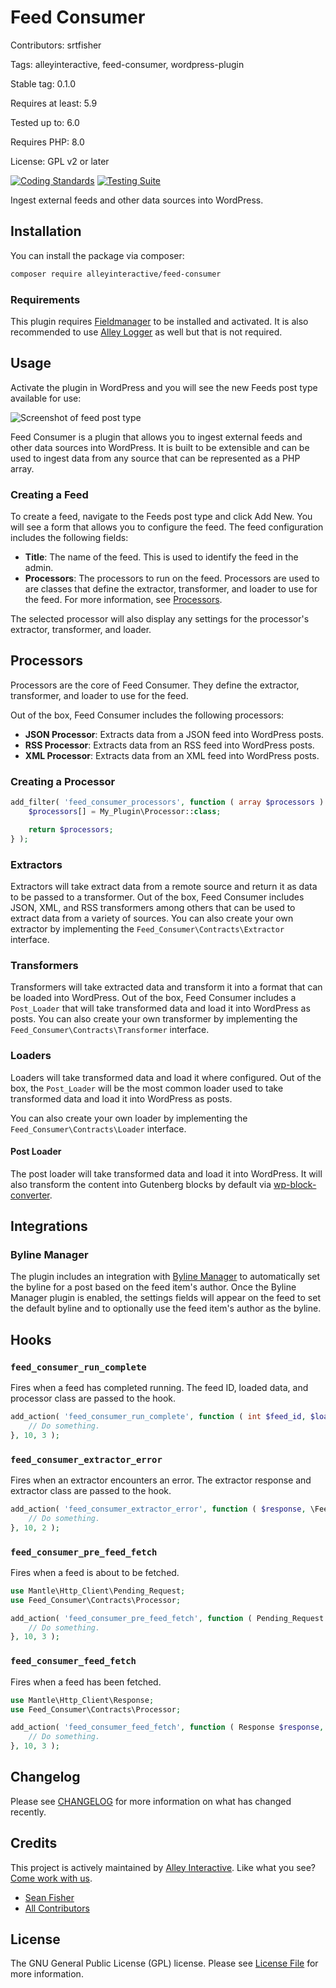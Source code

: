 # Feed Consumer

Contributors: srtfisher

Tags: alleyinteractive, feed-consumer, wordpress-plugin

Stable tag: 0.1.0

Requires at least: 5.9

Tested up to: 6.0

Requires PHP: 8.0

License: GPL v2 or later

[![Coding Standards](https://github.com/alleyinteractive/feed-consumer/actions/workflows/coding-standards.yml/badge.svg)](https://github.com/alleyinteractive/feed-consumer/actions/workflows/coding-standards.yml)
[![Testing Suite](https://github.com/alleyinteractive/feed-consumer/actions/workflows/unit-test.yml/badge.svg)](https://github.com/alleyinteractive/feed-consumer/actions/workflows/unit-test.yml)

Ingest external feeds and other data sources into WordPress.

## Installation

You can install the package via composer:

```bash
composer require alleyinteractive/feed-consumer
```

### Requirements

This plugin requires
[Fieldmanager](https://github.com/alleyinteractive/wordpress-fieldmanager)
to be installed and activated. It is also recommended to use
[Alley Logger](https://github.com/alleyinteractive/logger) as well but that is not
required.

## Usage

Activate the plugin in WordPress and you will see the new Feeds post type
available for use:

![Screenshot of feed post type](https://user-images.githubusercontent.com/346399/208514114-06f0cc86-b4a4-42aa-b48c-b57eb84fe8fa.png)

Feed Consumer is a plugin that allows you to ingest external feeds and other
data sources into WordPress. It is built to be extensible and can be used to
ingest data from any source that can be represented as a PHP array.

### Creating a Feed

To create a feed, navigate to the Feeds post type and click Add New. You will
see a form that allows you to configure the feed. The feed configuration
includes the following fields:

- **Title**: The name of the feed. This is used to identify the feed in the
  admin.
- **Processors**: The processors to run on the feed. Processors are used to
  are classes that define the extractor, transformer, and loader to use for
  the feed. For more information, see [Processors](#processors).

The selected processor will also display any settings for the processor's
extractor, transformer, and loader.

## Processors

Processors are the core of Feed Consumer. They define the extractor,
transformer, and loader to use for the feed.

Out of the box, Feed Consumer includes the following processors:

- **JSON Processor**: Extracts data from a JSON feed into WordPress posts.
- **RSS Processor**: Extracts data from an RSS feed into WordPress posts.
- **XML Processor**: Extracts data from an XML feed into WordPress posts.

### Creating a Processor

```php
add_filter( 'feed_consumer_processors', function ( array $processors ) {
	$processors[] = My_Plugin\Processor::class;

	return $processors;
} );
```

### Extractors

Extractors will take extract data from a remote source and return it as data to
be passed to a transformer. Out of the box, Feed Consumer includes JSON, XML,
and RSS transformers among others that can be used to extract data from a
variety of sources. You can also create your own extractor by implementing the
`Feed_Consumer\Contracts\Extractor` interface.

### Transformers

Transformers will take extracted data and transform it into a format that can be
loaded into WordPress. Out of the box, Feed Consumer includes a `Post_Loader`
that will take transformed data and load it into WordPress as posts. You can
also create your own transformer by implementing the
`Feed_Consumer\Contracts\Transformer` interface.

### Loaders

Loaders will take transformed data and load it where configured. Out of the box,
the `Post_Loader` will be the most common loader used to take transformed data
and load it into WordPress as posts.

You can also create your own loader by implementing the
`Feed_Consumer\Contracts\Loader` interface.

#### Post Loader

The post loader will take transformed data and load it into WordPress. It will
also transform the content into Gutenberg blocks by default via
[wp-block-converter](https://github.com/alleyinteractive/wp-block-converter/).

## Integrations

### Byline Manager

The plugin includes an integration with [Byline
Manager](https://github.com/alleyinteractive/byline-manager) to automatically
set the byline for a post based on the feed item's author. Once the Byline
Manager plugin is enabled, the settings fields will appear on the feed to set
the default byline and to optionally use the feed item's author as the byline.

## Hooks

### `feed_consumer_run_complete`

Fires when a feed has completed running. The feed ID, loaded data, and processor
class are passed to the hook.

```php
add_action( 'feed_consumer_run_complete', function ( int $feed_id, $loaded_data, string $processor ) {
	// Do something.
}, 10, 3 );
```

### `feed_consumer_extractor_error`

Fires when an extractor encounters an error. The extractor response and
extractor class are passed to the hook.

```php
add_action( 'feed_consumer_extractor_error', function ( $response, \Feed_Consumer\Contracts\Extractor $extractor ) {
	// Do something.
}, 10, 2 );
```

### `feed_consumer_pre_feed_fetch`

Fires when a feed is about to be fetched.

```php
use Mantle\Http_Client\Pending_Request;
use Feed_Consumer\Contracts\Processor;

add_action( 'feed_consumer_pre_feed_fetch', function ( Pending_Request $request, Processor $processor, array $settings ) {
	// Do something.
}, 10, 3 );
```

### `feed_consumer_feed_fetch`

Fires when a feed has been fetched.

```php
use Mantle\Http_Client\Response;
use Feed_Consumer\Contracts\Processor;

add_action( 'feed_consumer_feed_fetch', function ( Response $response, Processor $processor, array $settings ) {
	// Do something.
}, 10, 3 );
```

## Changelog

Please see [CHANGELOG](CHANGELOG.md) for more information on what has changed recently.

## Credits

This project is actively maintained by [Alley
Interactive](https://github.com/alleyinteractive). Like what you see? [Come work
with us](https://alley.com/careers/).

- [Sean Fisher](https://github.com/srtfisher)
- [All Contributors](../../contributors)

## License

The GNU General Public License (GPL) license. Please see [License File](LICENSE) for more information.
